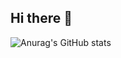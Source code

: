 ## Hi there 👋

![Anurag's GitHub stats](https://github-readme-stats.vercel.app/api?username=CaioAguilar0&theme=dark&show_icons=true)
